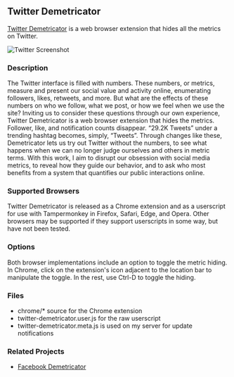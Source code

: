 ## Twitter Demetricator

[Twitter Demetricator](http://bengrosser.com/projects/twitter-demetricator/) is a web browser extension that hides all the metrics on Twitter.

![Twitter Screenshot](https://cdn.rawgit.com/bengrosser/twitter-demetricator/master/td-toggle.gif)

### Description
The Twitter interface is filled with numbers. These numbers, or metrics, measure and present our social value and activity online, enumerating followers, likes, retweets, and more. But what are the effects of these numbers on who we follow, what we post, or how we feel when we use the site? Inviting us to consider these questions through our own experience, Twitter Demetricator is a web browser extension that hides the metrics. Follower, like, and notification counts disappear. “29.2K Tweets” under a trending hashtag becomes, simply, “Tweets”. Through changes like these, Demetricator lets us try out Twitter without the numbers, to see what happens when we can no longer judge ourselves and others in metric terms. With this work, I aim to disrupt our obsession with social media metrics, to reveal how they guide our behavior, and to ask who most benefits from a system that quantifies our public interactions online.

### Supported Browsers

Twitter Demetricator is released as a Chrome extension and as a userscript for use with Tampermonkey in Firefox, Safari, Edge, and Opera. Other browsers may be supported if they support userscripts in some way, but have not been tested.

### Options

Both browser implementations include an option to toggle the metric hiding. In Chrome, click on the extension's icon adjacent to the location bar to manipulate the toggle. In the rest, use Ctrl-D to toggle the hiding.

### Files

* chrome/\* source for the Chrome extension
* twitter-demetricator.user.js for the raw userscript
* twitter-demetricator.meta.js is used on my server for update notifications

### Related Projects

* [Facebook Demetricator](http://github.com/bengrosser/facebook-demetricator)
